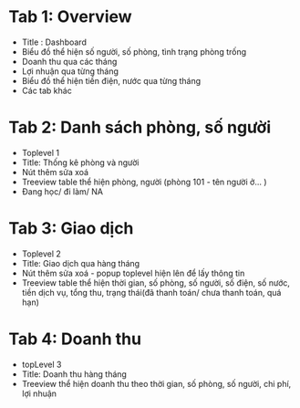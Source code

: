 # Tab 1: Overview 
- Title : Dashboard
- Biểu đồ thể hiện số người, số phòng, tình trạng phòng trống 
- Doanh thu qua các tháng
- Lợi nhuận qua từng tháng
- Biểu đồ thể hiện tiền điện, nước qua từng tháng
- Các tab khác

# Tab 2: Danh sách phòng, số người 
- Toplevel 1
- Title: Thống kê phòng và người 
- Nút thêm sửa xoá
- Treeview table thể hiện phòng, người (phòng 101 - tên người ở... )
- Đang học/ đi làm/ NA

# Tab 3: Giao dịch
- Toplevel 2
- Title: Giao dịch qua hàng tháng
- Nút thêm sửa xoá - popup toplevel hiện lên để lấy thông tin 
- Treeview table thể hiện thời gian, số phòng, số người, số điện, số nước, tiền dịch vụ, tổng thu, trạng thái(đã thanh toán/ chưa thanh toán, quá hạn)

# Tab 4: Doanh thu 
- topLevel 3
- Title: Doanh thu hàng tháng 
- Treeview thể hiện doanh thu theo thời gian, số phòng, số người, chi phí, lợi nhuận